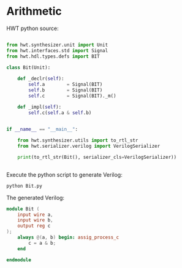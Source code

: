 # Arithmetic

HWT python source:

```python

from hwt.synthesizer.unit import Unit
from hwt.interfaces.std import Signal
from hwt.hdl.types.defs import BIT

class Bit(Unit):
    
    def _declr(self):
        self.a        = Signal(BIT)
        self.b        = Signal(BIT)
        self.c        = Signal(BIT)._m()

    def _impl(self):
        self.c(self.a & self.b)
        

if __name__ == "__main__":

    from hwt.synthesizer.utils import to_rtl_str
    from hwt.serializer.verilog import VerilogSerializer

    print(to_rtl_str(Bit(), serializer_cls=VerilogSerializer))
    
```

Execute the python script to generate Verilog:

```sh
python Bit.py

```

The generated Verilog:

```verilog
module Bit (
    input wire a,
    input wire b,
    output reg c
);
    always @(a, b) begin: assig_process_c
        c = a & b;
    end

endmodule


```